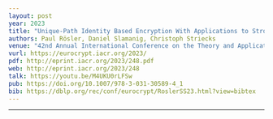 ```yaml
---
layout: post
year: 2023
title: "Unique-Path Identity Based Encryption With Applications to Strongly Secure Messaging"
authors: Paul Rösler, Daniel Slamanig, Christoph Striecks
venue: "42nd Annual International Conference on the Theory and Applications of Cryptographic Techniques - EUROCRYPT 2023"
vurl: https://eurocrypt.iacr.org/2023/
pdf: http://eprint.iacr.org/2023/248.pdf
web: http://eprint.iacr.org/2023/248
talk: https://youtu.be/M4UKU0rLFSw
pub: https://doi.org/10.1007/978-3-031-30589-4_1
bib: https://dblp.org/rec/conf/eurocrypt/RoslerSS23.html?view=bibtex
---
```



---


